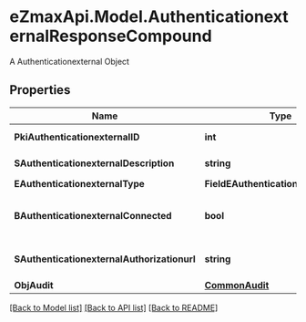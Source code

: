 # eZmaxApi.Model.AuthenticationexternalResponseCompound
A Authenticationexternal Object

## Properties

Name | Type | Description | Notes
------------ | ------------- | ------------- | -------------
**PkiAuthenticationexternalID** | **int** | The unique ID of the Authenticationexternal | 
**SAuthenticationexternalDescription** | **string** | The description of the Authenticationexternal | 
**EAuthenticationexternalType** | **FieldEAuthenticationexternalType** |  | 
**BAuthenticationexternalConnected** | **bool** | Whether the Authenticationexternal has been connected or not | [optional] 
**SAuthenticationexternalAuthorizationurl** | **string** | The url to authorize the Authenticationexternal | [optional] 
**ObjAudit** | [**CommonAudit**](CommonAudit.md) |  | 

[[Back to Model list]](../README.md#documentation-for-models) [[Back to API list]](../README.md#documentation-for-api-endpoints) [[Back to README]](../README.md)

